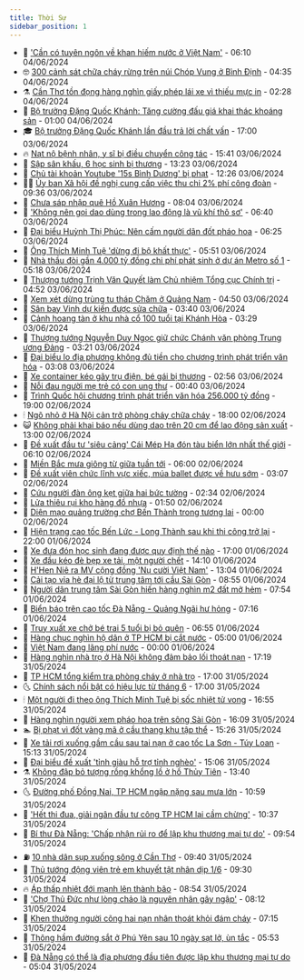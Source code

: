 ```yaml
---
title: Thời Sự
sidebar_position: 1
---
```


<!-- vnexpress-thoi-su:START -->
- 🦒 [&#39;Cần có tuyên ngôn về khan hiếm nước ở Việt Nam&#39;](https://vnexpress.net/can-co-tuyen-ngon-ve-khan-hiem-nuoc-o-viet-nam-4754143.html) - 06:10 04/06/2024
- 🤓 [300 cảnh sát chữa cháy rừng trên núi Chóp Vung ở Bình Định](https://vnexpress.net/300-canh-sat-chua-chay-rung-tren-nui-chop-vung-o-binh-dinh-4754110.html) - 04:35 04/06/2024
- ⚗️ [Cần Thơ tồn đọng hàng nghìn giấy phép lái xe vì thiếu mực in](https://vnexpress.net/can-tho-ton-dong-hang-nghin-giay-phep-lai-xe-vi-thieu-muc-in-4753924.html) - 02:28 04/06/2024
- 🌊 [Bộ trưởng Đặng Quốc Khánh: Tăng cường đấu giá khai thác khoáng sản](https://vnexpress.net/bo-truong-tai-nguyen-va-moi-truong-dang-quoc-khanh-tra-loi-chat-van-4753965.html) - 01:00 04/06/2024
- 🎓 [Bộ trưởng Đặng Quốc Khánh lần đầu trả lời chất vấn](https://vnexpress.net/bo-truong-dang-quoc-khanh-lan-dau-tra-loi-chat-van-4753913.html) - 17:00 03/06/2024
- 🔥 [Nạt nộ bệnh nhân, y sĩ bị điều chuyển công tác](https://vnexpress.net/nat-no-benh-nhan-y-si-bi-dieu-chuyen-cong-tac-4753917.html) - 15:41 03/06/2024
- 🦏 [Sập sân khấu, 6 học sinh bị thương](https://vnexpress.net/sap-san-khau-6-hoc-sinh-bi-thuong-4753891.html) - 13:23 03/06/2024
- 👺 [Chủ tài khoản Youtube &#39;15s Bình Dương&#39; bị phạt](https://vnexpress.net/chu-tai-khoan-youtube-15s-binh-duong-bi-phat-4753849.html) - 12:26 03/06/2024
- 🧑‍🏫 [Ủy ban Xã hội đề nghị cung cấp việc thu chi 2% phí công đoàn](https://vnexpress.net/uy-ban-xa-hoi-de-nghi-cung-cap-viec-thu-chi-2-phi-cong-doan-4753777.html) - 09:36 03/06/2024
- 🚦 [Chưa sáp nhập quê Hồ Xuân Hương](https://vnexpress.net/chua-sap-nhap-que-ho-xuan-huong-4753757.html) - 08:04 03/06/2024
- 🎉 [&#39;Không nên gọi dao dùng trong lao động là vũ khí thô sơ&#39;](https://vnexpress.net/khong-nen-goi-dao-dung-trong-lao-dong-la-vu-khi-tho-so-4753662.html) - 06:40 03/06/2024
- 🦒 [Đại biểu Huỳnh Thị Phúc: Nên cấm người dân đốt pháo hoa](https://vnexpress.net/dai-bieu-huynh-thi-phuc-nen-cam-nguoi-dan-dot-phao-hoa-4753680.html) - 06:25 03/06/2024
- 🤗 [Ông Thích Minh Tuệ &#39;dừng đi bộ khất thực&#39;](https://vnexpress.net/ong-thich-minh-tue-dung-di-bo-khat-thuc-4753717.html) - 05:51 03/06/2024
- 💼 [Nhà thầu đòi gần 4.000 tỷ đồng chi phí phát sinh ở dự án Metro số 1](https://vnexpress.net/nha-thau-doi-gan-4-000-ty-dong-chi-phi-phat-sinh-o-du-an-metro-so-1-4753698.html) - 05:18 03/06/2024
- 🤩 [Thượng tướng Trịnh Văn Quyết làm Chủ nhiệm Tổng cục Chính trị](https://vnexpress.net/thuong-tuong-trinh-van-quyet-lam-chu-nhiem-tong-cuc-chinh-tri-4753544.html) - 04:52 03/06/2024
- 🤡 [Xem xét dừng trùng tu tháp Chăm ở Quảng Nam](https://vnexpress.net/xem-xet-dung-trung-tu-thap-cham-o-quang-nam-4753631.html) - 04:50 03/06/2024
- 💯 [Sân bay Vinh dự kiến được sửa chữa](https://vnexpress.net/san-bay-vinh-du-kien-duoc-sua-chua-4753571.html) - 03:40 03/06/2024
- 👺 [Cảnh hoang tàn ở khu nhà cổ 100 tuổi tại Khánh Hòa](https://vnexpress.net/canh-hoang-tan-o-khu-nha-co-100-tuoi-tai-khanh-hoa-4752077.html) - 03:29 03/06/2024
- 🌮 [Thượng tướng Nguyễn Duy Ngọc giữ chức Chánh văn phòng Trung ương Đảng](https://vnexpress.net/thuong-tuong-nguyen-duy-ngoc-giu-chuc-chanh-van-phong-trung-uong-dang-4751916.html) - 03:21 03/06/2024
- 🥸 [Đại biểu lo địa phương không đủ tiền cho chương trình phát triển văn hóa](https://vnexpress.net/dai-bieu-lo-dia-phuong-khong-du-tien-cho-chuong-trinh-phat-trien-van-hoa-4753556.html) - 03:08 03/06/2024
- 🐻 [Xe container kéo gãy trụ điện, bé gái bị thương](https://vnexpress.net/xe-container-keo-gay-tru-dien-be-gai-bi-thuong-4753594.html) - 02:56 03/06/2024
- 👀 [Nỗi đau người mẹ trẻ có con ung thư](https://vnexpress.net/noi-dau-nguoi-me-tre-co-con-ung-thu-4752773.html) - 00:40 03/06/2024
- 🤔 [Trình Quốc hội chương trình phát triển văn hóa 256.000 tỷ đồng](https://vnexpress.net/trinh-quoc-hoi-chuong-trinh-phat-trien-van-hoa-256-000-ty-dong-4744673.html) - 19:00 02/06/2024
- 🕯 [Ngõ nhỏ ở Hà Nội cản trở phòng cháy chữa cháy](https://vnexpress.net/ngo-nho-o-ha-noi-can-tro-phong-chay-chua-chay-4753193.html) - 18:00 02/06/2024
- 😺 [Không phải khai báo nếu dùng dao trên 20 cm để lao động sản xuất](https://vnexpress.net/khong-phai-khai-bao-neu-dung-dao-tren-20-cm-de-lao-dong-san-xuat-4753456.html) - 13:00 02/06/2024
- 🦆 [Đề xuất đầu tư &#39;siêu cảng&#39; Cái Mép Hạ đón tàu biển lớn nhất thế giới](https://vnexpress.net/de-xuat-dau-tu-sieu-cang-cai-mep-ha-don-tau-bien-lon-nhat-the-gioi-4753385.html) - 06:10 02/06/2024
- 🧰 [Miền Bắc mưa giông từ giữa tuần tới](https://vnexpress.net/mien-bac-mua-giong-tu-giua-tuan-toi-4753373.html) - 06:00 02/06/2024
- 🦍 [Đề xuất viên chức lĩnh vực xiếc, múa ballet được về hưu sớm](https://vnexpress.net/de-xuat-vien-chuc-linh-vuc-xiec-mua-ballet-duoc-ve-huu-som-4753278.html) - 03:07 02/06/2024
- 🧰 [Cứu người đàn ông kẹt giữa hai bức tường](https://vnexpress.net/cuu-nguoi-dan-ong-ket-giua-hai-buc-tuong-4753320.html) - 02:34 02/06/2024
- 💃 [Lửa thiêu rụi kho hàng đồ nhựa](https://vnexpress.net/lua-thieu-rui-kho-hang-do-nhua-4753317.html) - 01:50 02/06/2024
- 🧰 [Diện mạo quảng trường chợ Bến Thành trong tương lai](https://vnexpress.net/dien-mao-quang-truong-cho-ben-thanh-trong-tuong-lai-4753235.html) - 00:00 02/06/2024
- 🚀 [Hiện trạng cao tốc Bến Lức - Long Thành sau khi thi công trở lại](https://vnexpress.net/hien-trang-cao-toc-ben-luc-long-thanh-sau-khi-thi-cong-tro-lai-4752460.html) - 22:00 01/06/2024
- 🎊 [Xe đưa đón học sinh đang được quy định thế nào](https://vnexpress.net/xe-dua-don-hoc-sinh-dang-duoc-quy-dinh-the-nao-4753157.html) - 17:00 01/06/2024
- 🤭 [Xe đầu kéo đè bẹp xe tải, một người chết](https://vnexpress.net/xe-dau-keo-de-bep-xe-tai-mot-nguoi-chet-4753240.html) - 14:10 01/06/2024
- 🤗 [H&#39;Hen Niê ra MV cộng đồng &#39;Nụ cười Việt Nam&#39;](https://vnexpress.net/h-hen-nie-ra-mv-cong-dong-nu-cuoi-viet-nam-4753102.html) - 13:04 01/06/2024
- 🌈 [Cải tạo vỉa hè đại lộ từ trung tâm tới cầu Sài Gòn](https://vnexpress.net/cai-tao-via-he-dai-lo-tu-trung-tam-toi-cau-sai-gon-4753188.html) - 08:55 01/06/2024
- 🦣 [Người dân trung tâm Sài Gòn hiến hàng nghìn m2 đất mở hẻm](https://vnexpress.net/nguoi-dan-trung-tam-sai-gon-hien-hang-nghin-m2-dat-mo-hem-4753184.html) - 07:54 01/06/2024
- 🎡 [Biển báo trên cao tốc Đà Nẵng - Quảng Ngãi hư hỏng](https://vnexpress.net/bien-bao-tren-cao-toc-da-nang-quang-ngai-hu-hong-4753134.html) - 07:16 01/06/2024
- 🦏 [Truy xuất xe chở bé trai 5 tuổi bị bỏ quên](https://vnexpress.net/truy-xuat-xe-cho-be-trai-5-tuoi-bi-bo-quen-4753128.html) - 06:55 01/06/2024
- 🎊 [Hàng chục nghìn hộ dân ở TP HCM bị cắt nước](https://vnexpress.net/hang-chuc-nghin-ho-dan-o-tp-hcm-bi-cat-nuoc-4753125.html) - 05:00 01/06/2024
- 🫶 [Việt Nam đang lãng phí nước](https://vnexpress.net/viet-nam-dang-lang-phi-nuoc-4752952.html) - 00:00 01/06/2024
- 🤔 [Hàng nghìn nhà trọ ở Hà Nội không đảm bảo lối thoát nạn](https://vnexpress.net/hang-nghin-nha-tro-o-ha-noi-khong-dam-bao-loi-thoat-nan-4752961.html) - 17:19 31/05/2024
- 🤠 [TP HCM tổng kiểm tra phòng cháy ở nhà trọ](https://vnexpress.net/tp-hcm-tong-kiem-tra-phong-chay-o-nha-tro-4752953.html) - 17:00 31/05/2024
- 🌜 [Chính sách nổi bật có hiệu lực từ tháng 6](https://vnexpress.net/chinh-sach-noi-bat-co-hieu-luc-tu-thang-6-4752471.html) - 17:00 31/05/2024
- 🕯 [Một người đi theo ông Thích Minh Tuệ bị sốc nhiệt tử vong](https://vnexpress.net/mot-nguoi-di-theo-ong-thich-minh-tue-bi-soc-nhiet-tu-vong-4752943.html) - 16:55 31/05/2024
- 🤔 [Hàng nghìn người xem pháo hoa trên sông Sài Gòn](https://vnexpress.net/hang-nghin-nguoi-xem-phao-hoa-tren-song-sai-gon-4752971.html) - 16:09 31/05/2024
- 🏊 [Bị phạt vì đốt vàng mã ở cầu thang khu tập thể](https://vnexpress.net/bi-phat-vi-dot-vang-ma-o-cau-thang-khu-tap-the-4752963.html) - 15:26 31/05/2024
- 🌮 [Xe tải rơi xuống gầm cầu sau tai nạn ở cao tốc La Sơn - Túy Loan](https://vnexpress.net/xe-tai-roi-xuong-cau-sau-tai-nan-tren-cao-toc-la-son-tuy-loan-4752959.html) - 15:13 31/05/2024
- 🫣 [Đại biểu đề xuất &#39;tỉnh giàu hỗ trợ tỉnh nghèo&#39;](https://vnexpress.net/dai-bieu-de-xuat-tinh-giau-ho-tro-tinh-ngheo-4752923.html) - 15:06 31/05/2024
- ⚗️ [Không đập bỏ tượng rồng khổng lồ ở hồ Thủy Tiên](https://vnexpress.net/khong-dap-bo-tuong-rong-khong-lo-o-ho-thuy-tien-4752928.html) - 13:40 31/05/2024
- 🌜 [Đường phố Đồng Nai, TP HCM ngập nặng sau mưa lớn](https://vnexpress.net/duong-pho-dong-nai-tp-hcm-ngap-nang-sau-mua-lon-4752892.html) - 10:59 31/05/2024
- 🌁 [&#39;Hết thi đua, giải ngân đầu tư công TP HCM lại cầm chừng&#39;](https://vnexpress.net/het-thi-dua-giai-ngan-dau-tu-cong-tp-hcm-lai-cam-chung-4752913.html) - 10:37 31/05/2024
- 🐲 [Bí thư Đà Nẵng: &#39;Chấp nhận rủi ro để lập khu thương mại tự do&#39;](https://vnexpress.net/bi-thu-da-nang-chap-nhan-rui-ro-de-lap-khu-thuong-mai-tu-do-4752869.html) - 09:54 31/05/2024
- ⛽️ [10 nhà dân sụp xuống sông ở Cần Thơ](https://vnexpress.net/10-nha-dan-sup-xuong-song-o-can-tho-4752829.html) - 09:40 31/05/2024
- 🗽 [Thủ tướng động viên trẻ em khuyết tật nhân dịp 1/6](https://vnexpress.net/thu-tuong-dong-vien-tre-em-khuyet-tat-nhan-dip-1-6-4752816.html) - 09:30 31/05/2024
- 🔥 [Áp thấp nhiệt đới mạnh lên thành bão](https://vnexpress.net/ap-thap-nhiet-doi-manh-len-thanh-bao-4752840.html) - 08:54 31/05/2024
- 💯 [&#39;Chợ Thủ Đức như lòng chảo là nguyên nhân gây ngập&#39;](https://vnexpress.net/cho-thu-duc-nhu-long-chao-la-nguyen-nhan-gay-ngap-4752819.html) - 08:12 31/05/2024
- 🦆 [Khen thưởng người cõng hai nạn nhân thoát khỏi đám cháy](https://vnexpress.net/khen-thuong-nguoi-cong-hai-nan-nhan-thoat-khoi-dam-chay-4752768.html) - 07:15 31/05/2024
- 🫣 [Thông hầm đường sắt ở Phú Yên sau 10 ngày sạt lở, ùn tắc](https://vnexpress.net/thong-ham-duong-sat-o-phu-yen-sau-10-ngay-sat-lo-un-tac-4752781.html) - 05:53 31/05/2024
- 🤡 [Đà Nẵng có thể là địa phương đầu tiên được lập khu thương mại tự do](https://vnexpress.net/da-nang-co-the-la-dia-phuong-dau-tien-duoc-lap-khu-thuong-mai-tu-do-4752754.html) - 05:04 31/05/2024<!-- vnexpress-thoi-su:END -->